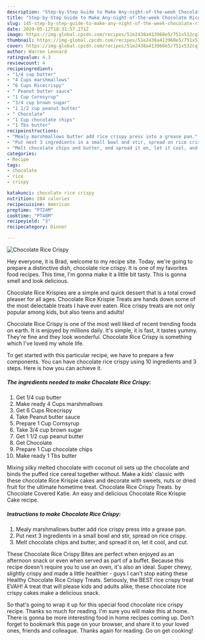 ```yaml
---
description: "Step-by-Step Guide to Make Any-night-of-the-week Chocolate Rice Crispy"
title: "Step-by-Step Guide to Make Any-night-of-the-week Chocolate Rice Crispy"
slug: 145-step-by-step-guide-to-make-any-night-of-the-week-chocolate-rice-crispy
date: 2020-05-12T18:31:57.271Z
image: https://img-global.cpcdn.com/recipes/51e2438a413960e5/751x532cq70/chocolate-rice-crispy-recipe-main-photo.jpg
thumbnail: https://img-global.cpcdn.com/recipes/51e2438a413960e5/751x532cq70/chocolate-rice-crispy-recipe-main-photo.jpg
cover: https://img-global.cpcdn.com/recipes/51e2438a413960e5/751x532cq70/chocolate-rice-crispy-recipe-main-photo.jpg
author: Warren Leonard
ratingvalue: 4.3
reviewcount: 4
recipeingredient:
- "1/4 cup butter"
- "4 Cups marshmallows"
- "6 Cups Ricecrispy"
- " Peanut butter sauce"
- "1 Cup Cornsyrup"
- "3/4 cup brown sugar"
- "1 1/2 cup peanut butter"
- " Chocolate"
- "1 Cup chocolate chips"
- "1 Tbs butter"
recipeinstructions:
- "Mealy marshmallows butter add rice crispy press into a grease pan."
- "Put next 3 ingredients in a small bowl and stir, spread on rice crispy."
- "Melt chocolate chips and butter, and spread it on, let it cool, and cut."
categories:
- Recipe
tags:
- chocolate
- rice
- crispy

katakunci: chocolate rice crispy 
nutrition: 284 calories
recipecuisine: American
preptime: "PT24M"
cooktime: "PT48M"
recipeyield: "3"
recipecategory: Dinner

---
```



![Chocolate Rice Crispy](https://img-global.cpcdn.com/recipes/51e2438a413960e5/751x532cq70/chocolate-rice-crispy-recipe-main-photo.jpg)

Hey everyone, it is Brad, welcome to my recipe site. Today, we're going to prepare a distinctive dish, chocolate rice crispy. It is one of my favorites food recipes. This time, I'm gonna make it a little bit tasty. This is gonna smell and look delicious.

Chocolate Rice Krispies are a simple and quick dessert that is a total crowd pleaser for all ages. Chocolate Rice Krispie Treats are hands down some of the most delectable treats I have ever eaten. Rice crispy treats are not only popular among kids, but also teens and adults!

Chocolate Rice Crispy is one of the most well liked of recent trending foods on earth. It is enjoyed by millions daily. It's simple, it is fast, it tastes yummy. They're fine and they look wonderful. Chocolate Rice Crispy is something which I've loved my whole life.


To get started with this particular recipe, we have to prepare a few components. You can have chocolate rice crispy using 10 ingredients and 3 steps. Here is how you can achieve it.

<!--inarticleads1-->

##### The ingredients needed to make Chocolate Rice Crispy:

1. Get 1/4 cup butter
1. Make ready 4 Cups marshmallows
1. Get 6 Cups Ricecrispy
1. Take  Peanut butter sauce
1. Prepare 1 Cup Cornsyrup
1. Take 3/4 cup brown sugar
1. Get 1 1/2 cup peanut butter
1. Get  Chocolate
1. Prepare 1 Cup chocolate chips
1. Make ready 1 Tbs butter


Mixing silky melted chocolate with coconut oil sets up the chocolate and binds the puffed rice cereal together without. Make a kids&#39; classic with these chocolate Rice Krispie cakes and decorate with sweets, nuts or dried fruit for the ultimate hometime treat. Chocolate Rice Crispy Treats. by Chocolate Covered Katie. An easy and delicious Chocolate Rice Krispie Cake recipe. 

<!--inarticleads2-->

##### Instructions to make Chocolate Rice Crispy:

1. Mealy marshmallows butter add rice crispy press into a grease pan.
1. Put next 3 ingredients in a small bowl and stir, spread on rice crispy.
1. Melt chocolate chips and butter, and spread it on, let it cool, and cut.


These Chocolate Rice Crispy Bites are perfect when enjoyed as an afternoon snack or even when served as part of a buffet. Because this recipe doesn&#39;t require you to use an oven, it&#39;s also an ideal. Super chewy, slightly crispy and made a little healthier - guys I can&#39;t stop eating these Healthy Chocolate Rice Crispy Treats. Seriously, the BEST rice crispy treat EVAH! A treat that will please kids and adults alike, these chocolate rice crispy cakes make a delicious snack. 

So that's going to wrap it up for this special food chocolate rice crispy recipe. Thanks so much for reading. I'm sure you will make this at home. There is gonna be more interesting food in home recipes coming up. Don't forget to bookmark this page on your browser, and share it to your loved ones, friends and colleague. Thanks again for reading. Go on get cooking!
